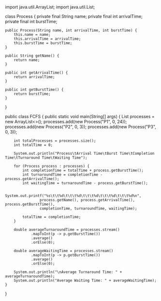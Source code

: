 import java.util.ArrayList;
import java.util.List;

class Process {
    private final String name;
    private final int arrivalTime;
    private final int burstTime;

    public Process(String name, int arrivalTime, int burstTime) {
        this.name = name;
        this.arrivalTime = arrivalTime;
        this.burstTime = burstTime;
    }

    public String getName() {
        return name;
    }

    public int getArrivalTime() {
        return arrivalTime;
    }

    public int getBurstTime() {
        return burstTime;
    }
}

public class FCFS {
    public static void main(String[] args) {
        List<Process> processes = new ArrayList<>();
        processes.add(new Process("P1", 0, 24));
        processes.add(new Process("P2", 0, 3));
        processes.add(new Process("P3", 0, 3));

        int totalProcesses = processes.size();
        int totalTime = 0;

        System.out.println("Process\tArrival Time\tBurst Time\tCompletion Time\tTurnaround Time\tWaiting Time");

        for (Process process : processes) {
            int completionTime = totalTime + process.getBurstTime();
            int turnaroundTime = completionTime - process.getArrivalTime();
            int waitingTime = turnaroundTime - process.getBurstTime();

            System.out.printf("%s\t\t%d\t\t\t%d\t\t\t%d\t\t\t%d\t\t\t%d%n",
                    process.getName(), process.getArrivalTime(), process.getBurstTime(),
                    completionTime, turnaroundTime, waitingTime);

            totalTime = completionTime;
        }

        double averageTurnaroundTime = processes.stream()
                .mapToInt(p -> p.getBurstTime())
                .average()
                .orElse(0);

        double averageWaitingTime = processes.stream()
                .mapToInt(p -> p.getBurstTime())
                .average()
                .orElse(0);

        System.out.println("\nAverage Turnaround Time: " + averageTurnaroundTime);
        System.out.println("Average Waiting Time: " + averageWaitingTime);
    }
}
